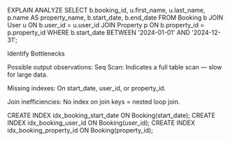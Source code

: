 EXPLAIN ANALYZE
SELECT 
    b.booking_id,
    u.first_name,
    u.last_name,
    p.name AS property_name,
    b.start_date,
    b.end_date
FROM 
    Booking b
JOIN 
    User u ON b.user_id = u.user_id
JOIN 
    Property p ON b.property_id = p.property_id
WHERE 
    b.start_date BETWEEN '2024-01-01' AND '2024-12-31';







Identify Bottlenecks

Possible output observations:
Seq Scan: Indicates a full table scan — slow for large data.

Missing indexes: On start_date, user_id, or property_id.

Join inefficiencies: No index on join keys = nested loop join.





CREATE INDEX idx_booking_start_date ON Booking(start_date);
CREATE INDEX idx_booking_user_id ON Booking(user_id);
CREATE INDEX idx_booking_property_id ON Booking(property_id);
